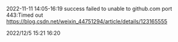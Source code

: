 2022-11-11
14:05-16:19 success
failed to unable to github.com port 443:Timed out
https://blog.csdn.net/weixin_44751294/article/details/123165555


2022/12/5 15:21
16:20

